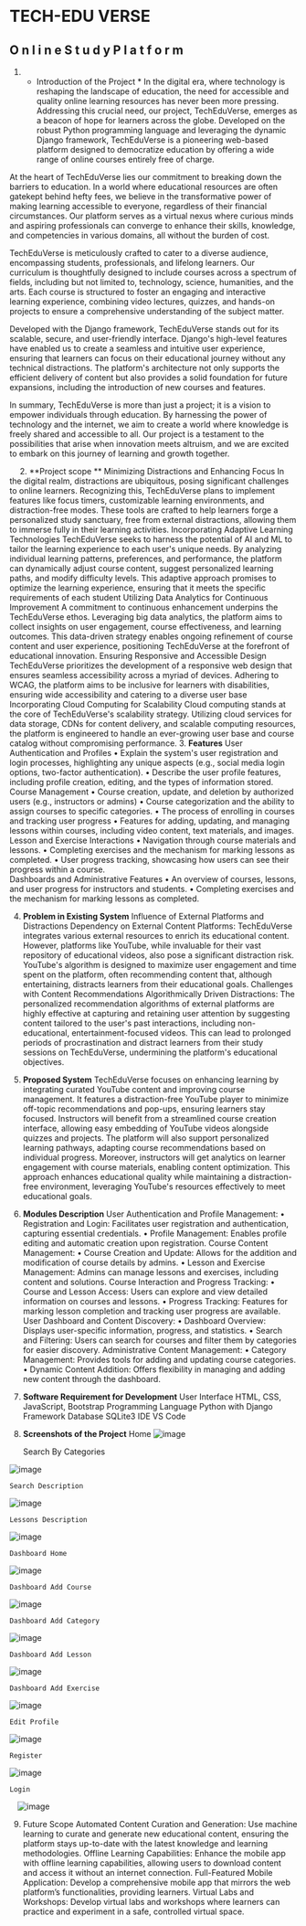 
 

# TECH-EDU VERSE
## O n l i n e  S t u d y   P l a t f o r m 



1.	* Introduction of the Project *
 	In the digital era, where technology is reshaping the landscape of education, the need for accessible and quality online learning resources has never been more pressing. Addressing this crucial need, our project, TechEduVerse, emerges as a beacon of hope for learners across the globe. Developed on the robust Python programming language and leveraging the dynamic Django framework, TechEduVerse is a pioneering web-based platform designed to democratize education by offering a wide range of online courses entirely free of charge.

At the heart of TechEduVerse lies our commitment to breaking down the barriers to education. In a world where educational resources are often gatekept behind hefty fees, we believe in the transformative power of making learning accessible to everyone, regardless of their financial circumstances. Our platform serves as a virtual nexus where curious minds and aspiring professionals can converge to enhance their skills, knowledge, and competencies in various domains, all without the burden of cost.

TechEduVerse is meticulously crafted to cater to a diverse audience, encompassing students, professionals, and lifelong learners. Our curriculum is thoughtfully designed to include courses across a spectrum of fields, including but not limited to, technology, science, humanities, and the arts. Each course is structured to foster an engaging and interactive learning experience, combining video lectures, quizzes, and hands-on projects to ensure a comprehensive understanding of the subject matter.

Developed with the Django framework, TechEduVerse stands out for its scalable, secure, and user-friendly interface. Django's high-level features have enabled us to create a seamless and intuitive user experience, ensuring that learners can focus on their educational journey without any technical distractions. The platform's architecture not only supports the efficient delivery of content but also provides a solid foundation for future expansions, including the introduction of new courses and features.

In summary, TechEduVerse is more than just a project; it is a vision to empower individuals through education. By harnessing the power of technology and the internet, we aim to create a world where knowledge is freely shared and accessible to all. Our project is a testament to the possibilities that arise when innovation meets altruism, and we are excited to embark on this journey of learning and growth together.

 
2.	**Project scope **
 	Minimizing Distractions and Enhancing Focus
In the digital realm, distractions are ubiquitous, posing significant challenges to online learners. Recognizing this, TechEduVerse plans to implement features like focus timers, customizable learning environments, and distraction-free modes. These tools are crafted to help learners forge a personalized study sanctuary, free from external distractions, allowing them to immerse fully in their learning activities.
 	Incorporating Adaptive Learning Technologies
TechEduVerse seeks to harness the potential of AI and ML to tailor the learning experience to each user's unique needs. By analyzing individual learning patterns, preferences, and performance, the platform can dynamically adjust course content, suggest personalized learning paths, and modify difficulty levels. This adaptive approach promises to optimize the learning experience, ensuring that it meets the specific requirements of each student
 	Utilizing Data Analytics for Continuous Improvement
A commitment to continuous enhancement underpins the TechEduVerse ethos. Leveraging big data analytics, the platform aims to collect insights on user engagement, course effectiveness, and learning outcomes. This data-driven strategy enables ongoing refinement of course content and user experience, positioning TechEduVerse at the forefront of educational innovation.
 	Ensuring Responsive and Accessible Design
TechEduVerse prioritizes the development of a responsive web design that ensures seamless accessibility across a myriad of devices. Adhering to WCAG, the platform aims to be inclusive for learners with disabilities, ensuring wide accessibility and catering to a diverse user base
 	Incorporating Cloud Computing for Scalability
Cloud computing stands at the core of TechEduVerse's scalability strategy. Utilizing cloud services for data storage, CDNs for content delivery, and scalable computing resources, the platform is engineered to handle an ever-growing user base and course catalog without compromising performance.
3.	**Features** 
 	User Authentication and Profiles
•	Explain the system's user registration and login processes, highlighting any unique aspects (e.g., social media login options, two-factor authentication).
•	Describe the user profile features, including profile creation, editing, and the types of information stored.
 	Course Management
•	Course creation, update, and deletion by authorized users (e.g., instructors or admins)
•	Course categorization and the ability to assign courses to specific categories.
•	The process of enrolling in courses and tracking user progress 
•	 Features for adding, updating, and managing lessons within courses, including video content, text materials, and images.                    
 	Lesson and Exercise Interactions
•	Navigation through course materials and lessons.
•	Completing exercises and the mechanism for marking lessons as completed.
•	User progress tracking, showcasing how users can see their progress within a course.                    
 	Dashboards and Administrative Features
•	An overview of courses, lessons, and user progress for instructors and students.
•	Completing exercises and the mechanism for marking lessons as completed.  

4.	**Problem in Existing System**
 	Influence of External Platforms and Distractions
Dependency on External Content Platforms: TechEduVerse integrates various external resources to enrich its educational content. However, platforms like YouTube, while invaluable for their vast repository of educational videos, also pose a significant distraction risk. YouTube's algorithm is designed to maximize user engagement and time spent on the platform, often recommending content that, although entertaining, distracts learners from their educational goals.
 	Challenges with Content Recommendations
Algorithmically Driven Distractions: The personalized recommendation algorithms of external platforms are highly effective at capturing and retaining user attention by suggesting content tailored to the user's past interactions, including non-educational, entertainment-focused videos. This can lead to prolonged periods of procrastination and distract learners from their study sessions on TechEduVerse, undermining the platform's educational objectives.

5.	**Proposed System** 
TechEduVerse focuses on enhancing learning by integrating curated YouTube content and improving course management. It features a distraction-free YouTube player to minimize off-topic recommendations and pop-ups, ensuring learners stay focused. Instructors will benefit from a streamlined course creation interface, allowing easy embedding of YouTube videos alongside quizzes and projects. The platform will also support personalized learning pathways, adapting course recommendations based on individual progress. Moreover, instructors will get analytics on learner engagement with course materials, enabling content optimization. This approach enhances educational quality while maintaining a distraction-free environment, leveraging YouTube's resources effectively to meet educational goals. 

6.	**Modules Description** 
 	User Authentication and Profile Management:
•	Registration and Login: Facilitates user registration and authentication, capturing essential credentials.
•	Profile Management: Enables profile editing and automatic creation upon registration.
 	Course Content Management:
•	Course Creation and Update: Allows for the addition and modification of course details by admins.
•	Lesson and Exercise Management: Admins can manage lessons and exercises, including content and solutions.
 	Course Interaction and Progress Tracking:
•	Course and Lesson Access: Users can explore and view detailed information on courses and lessons.
•	Progress Tracking: Features for marking lesson completion and tracking user progress are available.
 	User Dashboard and Content Discovery:
•	Dashboard Overview: Displays user-specific information, progress, and statistics.
•	Search and Filtering: Users can search for courses and filter them by categories for easier discovery.
 	Administrative Content Management:
•	Category Management: Provides tools for adding and updating course categories.
•	Dynamic Content Addition: Offers flexibility in managing and adding new content through the dashboard.

7.	**Software Requirement for Development** 
User Interface	HTML, CSS, JavaScript, Bootstrap
Programming Language	Python with Django Framework
Database	SQLite3
IDE	VS Code
 
8.	**Screenshots of the Project**
 	Home
  ![image](https://github.com/user-attachments/assets/2d3bf5d7-21df-431a-ae7a-24e47d64fe57)

 	Search By Categories
 
![image](https://github.com/user-attachments/assets/b54a315a-4fa6-4430-b320-4e623f7650d8)


 	Search Description
 ![image](https://github.com/user-attachments/assets/711e14e1-fd4a-4405-bff7-97e310d9f826)


 	Lessons Description

![image](https://github.com/user-attachments/assets/f9e54bfe-22a8-4b7f-8b27-43b84cc526a0)

 	Dashboard Home
 ![image](https://github.com/user-attachments/assets/d9ca5b7f-8b0e-419f-a0b2-a127bd0b9260)

 	Dashboard Add Course
 
![image](https://github.com/user-attachments/assets/6e2fad40-e91c-486f-9f74-840873be4e31)

 	Dashboard Add Category
 ![image](https://github.com/user-attachments/assets/88103588-cf9d-4473-8334-cac5a022717a)

 	Dashboard Add Lesson
 ![image](https://github.com/user-attachments/assets/b00e0666-4825-456c-ad5b-b8cef1404b14)

 	Dashboard Add Exercise
 ![image](https://github.com/user-attachments/assets/49b98980-fff4-4bdb-a2a3-241ccf65ab4e)

 	Edit Profile
 ![image](https://github.com/user-attachments/assets/70d5a358-cc61-4cbc-8c63-cbd096a19b11)

 	Register
 ![image](https://github.com/user-attachments/assets/bdbaebd9-6f16-4752-9456-a35dc1d33d5a)


 	Login
 
 ![image](https://github.com/user-attachments/assets/289c4a2b-8fe5-4f93-aa3f-c6a1a88f36f0)


9.	Future Scope
 	Automated Content Curation and Generation: Use machine learning to curate and generate new educational content, ensuring the platform stays up-to-date with the latest knowledge and learning methodologies.
 	Offline Learning Capabilities: Enhance the mobile app with offline learning capabilities, allowing users to download content and access it without an internet connection.
 	Full-Featured Mobile Application: Develop a comprehensive mobile app that mirrors the web platform’s functionalities, providing learners.
 	Virtual Labs and Workshops: Develop virtual labs and workshops where learners can practice and experiment in a safe, controlled virtual space.

